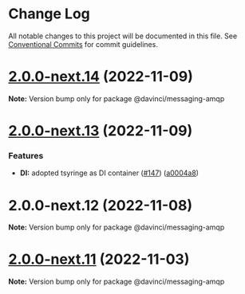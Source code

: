 # Change Log

All notable changes to this project will be documented in this file.
See [Conventional Commits](https://conventionalcommits.org) for commit guidelines.

# [2.0.0-next.14](https://github.com/HPInc/davinci/compare/@davinci/messaging-amqp@2.0.0-next.13...@davinci/messaging-amqp@2.0.0-next.14) (2022-11-09)

**Note:** Version bump only for package @davinci/messaging-amqp





# [2.0.0-next.13](https://github.com/HPInc/davinci/compare/@davinci/messaging-amqp@2.0.0-next.12...@davinci/messaging-amqp@2.0.0-next.13) (2022-11-09)


### Features

* **DI:** adopted tsyringe as DI container ([#147](https://github.com/HPInc/davinci/issues/147)) ([a0004a8](https://github.com/HPInc/davinci/commit/a0004a87bf060861b632f87e70c453bf86135225))





# 2.0.0-next.12 (2022-11-08)

**Note:** Version bump only for package @davinci/messaging-amqp





# [2.0.0-next.11](https://github.com/HPInc/davinci/compare/@davinci/messaging-amqp@2.0.0-next.10...@davinci/messaging-amqp@2.0.0-next.11) (2022-11-03)

**Note:** Version bump only for package @davinci/messaging-amqp
